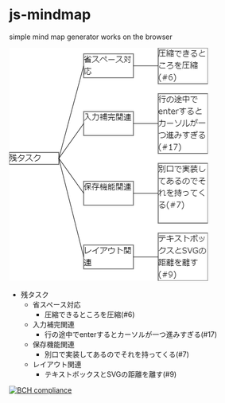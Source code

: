 # js-mindmap
simple mind map generator works on the browser

 ![tasks](https://github.com/miyatsuki/js-mindmap/blob/master/tasks.png "残りタスク")

* 残タスク
  * 省スペース対応
    * 圧縮できるところを圧縮(#6)
  * 入力補完関連
    * 行の途中でenterするとカーソルが一つ進みすぎる(#17)
  * 保存機能関連
    * 別口で実装してあるのでそれを持ってくる(#7)
  * レイアウト関連  
    * テキストボックスとSVGの距離を離す(#9)
    
[![BCH compliance](https://bettercodehub.com/edge/badge/miyatsuki/js-mindmap?branch=master)](https://bettercodehub.com/)